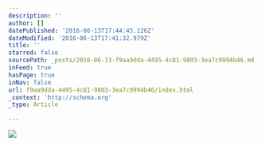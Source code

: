 ```yaml
---
description: ''
author: []
datePublished: '2016-06-13T17:44:45.126Z'
dateModified: '2016-06-13T17:41:32.979Z'
title: ''
starred: false
sourcePath: _posts/2016-06-13-f9aa9dda-4495-4c81-9803-3ea7c9994b46.md
inFeed: true
hasPage: true
inNav: false
url: f9aa9dda-4495-4c81-9803-3ea7c9994b46/index.html
_context: 'http://schema.org'
_type: Article

---
```

![](https://the-grid-user-content.s3-us-west-2.amazonaws.com/1dfc40d4-f9d5-4b72-8cf4-e8cd548ac982.jpg)